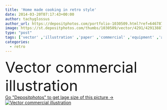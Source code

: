 ```yaml
---
title: 'Home made cooking in retro style'
date: 2014-03-20T07:17:43+00:00
author: tachyglossus
author_url: https://depositphotos.com/portfolio-1030509.html?ref=64678756
image: https://st.depositphotos.com/thumbs/1030509/vector/4291/42913887/api_thumb_450.jpg?forcejpeg=true
type: "post"
tags: ['vector' ,'illustration' ,'paper' ,'commercial' ,'equipment' ,'art' ,'people' ,'women' ,'food' ,'gastronomy' ,'kitchen' ,'cooking' ,'spoon' ,'plate' ,'delicious' ,'dish' ,'restaurant' ,'silhouette' ,'style' ,'card' ,'retro' ,'cook' ,'classic' ,'graphics' ,'house' ,'oven' ,'home' ,'woman' ,'work' ,'Females' ,'lady' ,'in' ,'advertising' ,'positive' ,'Tasting' ,'made' ,'pot' ,'wife' ,'meals' ,'poster' ,'offer' ,'housewife' ,'soup' ,'cooker' ,'facilities' ,'chef' ,'moms' ,'hospitality' ,'mothers' ,'eats' ]
categories: 
  - retro
---
```

<div aling="center">
            <font size="60"> Vector commercial illustration</font>   
</div>
<div>
    <a href='https://st.depositphotos.com/thumbs/1030509/vector/4291/42913887/api_thumb_450.jpg?forcejpeg=true?ref=64678756' target=_blank > Go "Depositphotos" to get lage size of this picture ->
        <img href='https://st.depositphotos.com/thumbs/1030509/vector/4291/42913887/api_thumb_450.jpg?forcejpeg=true?ref=64678756' src='https://st.depositphotos.com/1030509/4291/v/950/depositphotos_42913887-stock-illustration-home-made-cooking-in-retro.jpg?forcejpeg=true' alt='Vector commercial illustration' >
    </a>
</div>
